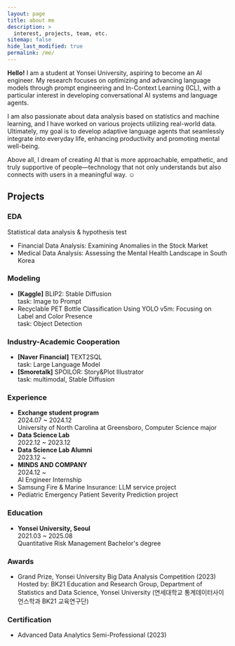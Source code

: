 ```yaml
---
layout: page
title: about me
description: >
  interest, projects, team, etc.
sitemap: false
hide_last_modified: true
permalink: /me/
---
```


**Hello!** I am a student at Yonsei University, aspiring to become an AI engineer. My research focuses on optimizing and advancing language models through prompt engineering and In-Context Learning (ICL), with a particular interest in developing conversational AI systems and language agents.

I am also passionate about data analysis based on statistics and machine learning, and I have worked on various projects utilizing real-world data. Ultimately, my goal is to develop adaptive language agents that seamlessly integrate into everyday life, enhancing productivity and promoting mental well-being.

Above all, I dream of creating AI that is more approachable, empathetic, and truly supportive of people—technology that not only understands but also connects with users in a meaningful way. ☺️


## Projects
### EDA
Statistical data analysis & hypothesis test
- Financial Data Analysis: Examining Anomalies in the Stock Market
- Medical Data Analysis: Assessing the Mental Health Landscape in South Korea

### Modeling
- **[Kaggle]** BLIP2: Stable Diffusion \
task: Image to Prompt
- Recyclable PET Bottle Classification Using YOLO v5m: Focusing on Label and Color Presence \
task: Object Detection

### Industry-Academic Cooperation
- **[Naver Financial]** TEXT2SQL \
task: Large Language Model
- **[Smoretalk]** SPOILOR: Story&Plot Illustrator \
task: multimodal, Stable Diffusion

### Experience
- **Exchange student program** \
2024.07 ~ 2024.12 \
University of North Carolina at Greensboro, Computer Science major
- **Data Science Lab** \
2022.12 ~ 2023.12
- **Data Science Lab Alumni** \
2023.12 ~
- **MINDS AND COMPANY** \
2024.12 ~ \
AI Engineer Internship
- Samsung Fire & Marine Insurance: LLM service project
- Pediatric Emergency Patient Severity Prediction project


### Education
- **Yonsei University, Seoul** \
2021.03 ~ 2025.08 \
Quantitative Risk Management Bachelor's degree

### Awards
- Grand Prize, Yonsei University Big Data Analysis Competition (2023) \
Hosted by: BK21 Education and Research Group, Department of Statistics and Data Science, Yonsei University (연세대학교 통계데이터사이언스학과 BK21 교육연구단)

### Certification
- Advanced Data Analytics Semi-Professional (2023)